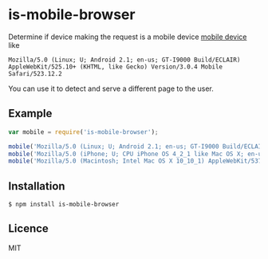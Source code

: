 # is-mobile-browser

  Determine if device making the request is a mobile device [mobile device](http://detectmobilebrowsers.com/) like 

  `Mozilla/5.0 (Linux; U; Android 2.1; en-us; GT-I9000 Build/ECLAIR) AppleWebKit/525.10+ (KHTML, like Gecko) Version/3.0.4 Mobile Safari/523.12.2`

  You can use it to detect and serve a different page to the user.

## Example

```js
var mobile = require('is-mobile-browser');

mobile('Mozilla/5.0 (Linux; U; Android 2.1; en-us; GT-I9000 Build/ECLAIR) AppleWebKit/525.10+ (KHTML, like Gecko) Version/3.0.4 Mobile Safari/523.12.2'); // true
mobile('Mozilla/5.0 (iPhone; U; CPU iPhone OS 4_2_1 like Mac OS X; en-us) AppleWebKit/533.17.9 (KHTML, like Gecko) Version/5.0.2 Mobile/8C148 Safari/6533.18.5'); // true
mobile('Mozilla/5.0 (Macintosh; Intel Mac OS X 10_10_1) AppleWebKit/537.36 (KHTML, like Gecko) Chrome/39.0.2171.99 Safari/537.36'); // false
```

## Installation
  
```
$ npm install is-mobile-browser
```

## Licence

MIT